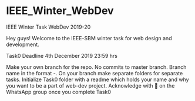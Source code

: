 # IEEE_Winter_WebDev

IEEE Winter Task WebDev 2019-20

Hey guys!
Welcome to the IEEE-SBM winter task for web design and development. 

Task0 Deadline 4th December 2019 23:59 hrs 

Make your own branch for the repo. No commits to master branch. Branch name in the format <name>-<surname>. On your branch make separate folders for separate tasks.
Initialize Task0 folder with a readme which holds your name and why you want to be a part of web-dev project.
Acknowledge with 🙂 on the WhatsApp group once you complete Task0
